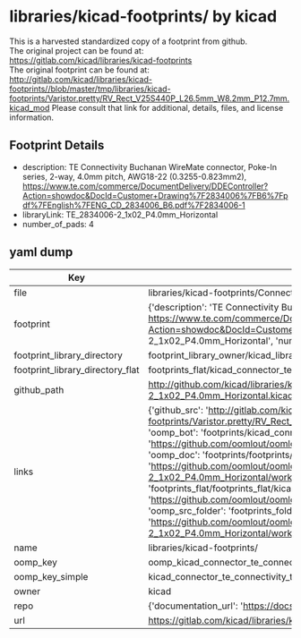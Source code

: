 # libraries/kicad-footprints/ by kicad  
This is a harvested standardized copy of a footprint from github.  
The original project can be found at:  
https://gitlab.com/kicad/libraries/kicad-footprints  
The original footprint can be found at:
http://gitlab.com/kicad/libraries/kicad-footprints//blob/master/tmp/libraries/kicad-footprints/Varistor.pretty/RV_Rect_V25S440P_L26.5mm_W8.2mm_P12.7mm.kicad_mod
Please consult that link for additional, details, files, and license information.  
## Footprint Details
* description: TE Connectivity Buchanan WireMate connector, Poke-In series, 2-way, 4.0mm pitch, AWG18-22 (0.3255-0.823mm2), https://www.te.com/commerce/DocumentDelivery/DDEController?Action=showdoc&DocId=Customer+Drawing%7F2834006%7FB6%7Fpdf%7FEnglish%7FENG_CD_2834006_B6.pdf%7F2834006-1  
* libraryLink: TE_2834006-2_1x02_P4.0mm_Horizontal  
* number_of_pads: 4  
## yaml dump  
| Key | Value |  
| --- | --- |  
| file | libraries/kicad-footprints/Connector_TE-Connectivity.pretty/TE_2834006-2_1x02_P4.0mm_Horizontal.kicad_mod |  
| footprint | {'description': 'TE Connectivity Buchanan WireMate connector, Poke-In series, 2-way, 4.0mm pitch, AWG18-22 (0.3255-0.823mm2), https://www.te.com/commerce/DocumentDelivery/DDEController?Action=showdoc&DocId=Customer+Drawing%7F2834006%7FB6%7Fpdf%7FEnglish%7FENG_CD_2834006_B6.pdf%7F2834006-1', 'libraryLink': 'TE_2834006-2_1x02_P4.0mm_Horizontal', 'number_of_pads': 4} |  
| footprint_library_directory | footprint_library_owner/kicad_libraries/kicad-footprints/ |  
| footprint_library_directory_flat | footprints_flat/kicad_connector_te_connectivity_te_2834006_2_1x02_p4_0mm_horizontal/working |  
| github_path | http://github.com/kicad/libraries/kicad-footprints//blob/master/tmp/libraries/kicad-footprints/Connector_TE-Connectivity.pretty/TE_2834006-2_1x02_P4.0mm_Horizontal.kicad_mod |  
| links | {'github_src': 'http://gitlab.com/kicad/libraries/kicad-footprints//blob/master/tmp/libraries/kicad-footprints/Varistor.pretty/RV_Rect_V25S440P_L26.5mm_W8.2mm_P12.7mm.kicad_mod', 'github_src_repo': 'https://gitlab.com/kicad/libraries/kicad-footprints', 'oomp_bot': 'footprints/kicad_connector_te_connectivity_te_2834006_2_1x02_p4_0mm_horizontal/working', 'oomp_bot_github': 'https://github.com/oomlout/oomlout_oomp_footprint_bot/tree/main/footprints/kicad_connector_te_connectivity_te_2834006_2_1x02_p4_0mm_horizontal/working', 'oomp_doc': 'footprints/footprints/kicad/Connector_TE-Connectivity/TE_2834006-2_1x02_P4.0mm_Horizontal/working/', 'oomp_doc_github': 'https://github.com/oomlout/oomlout_oomp_footprint_doc/tree/main/footprints/footprints/kicad/Connector_TE-Connectivity/TE_2834006-2_1x02_P4.0mm_Horizontal/working', 'oomp_src_flat': 'footprints_flat/footprints_flat/kicad_connector_te_connectivity_te_2834006_2_1x02_p4_0mm_horizontal/working', 'oomp_src_flat_github': 'https://github.com/oomlout/oomlout_oomp_footprint_src/tree/main/footprints_flat/kicad_connector_te_connectivity_te_2834006_2_1x02_p4_0mm_horizontal/working', 'oomp_src_folder': 'footprints_folder/footprints_folder/kicad/Connector_TE-Connectivity/TE_2834006-2_1x02_P4.0mm_Horizontal/working', 'oomp_src_folder_github': 'https://github.com/oomlout/oomlout_oomp_footprint_src/tree/main/footprints_folder/kicad/Connector_TE-Connectivity/TE_2834006-2_1x02_P4.0mm_Horizontal/working'} |  
| name | libraries/kicad-footprints/ |  
| oomp_key | oomp_kicad_connector_te_connectivity_te_2834006_2_1x02_p4_0mm_horizontal |  
| oomp_key_simple | kicad_connector_te_connectivity_te_2834006_2_1x02_p4_0mm_horizontal |  
| owner | kicad |  
| repo | {'documentation_url': 'https://docs.github.com/rest/repos/repos#get-a-repository', 'message': 'Not Found'} |  
| url | https://gitlab.com/kicad/libraries/kicad-footprints |  

